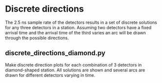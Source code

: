 Discrete directions
===================

The 2.5 ns sample rate of the detectors results in a set of discrete
solutions for any three detectors in a station. Assuming two detectors
have a fixed arrival time and the arrival time of the third varies an
arc will be drawn through the possible directions.


## discrete_directions_diamond.py

Make discrete direction plots for each combination of 3 detectors in
diamond-shaped station. All solutions are shown and several arcs are
drawn for different detectors varying in time.
